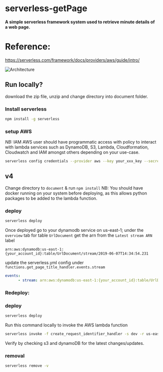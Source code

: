 # serverless-getPage
**A simple serverless framework system used to retrieve minute details of a web page.**

# Reference:
https://serverless.com/framework/docs/providers/aws/guide/intro/

![Architecture](https://raw.githubusercontent.com/andela-sjames/serverless-getPage/lambda_arc.png)



## Run locally?

download the zip file, unzip and change directory into document folder.

### Install serverless
```bash
npm install -g serverless
```

### setup AWS
*NB:* IAM AWS user should have programmatic access with policy to interact with lambda services
such as DynamoDB, S3, Lambda, Cloudformation, Cloudwatch and IAM amongst others depending on your use-case.
```bash
serverless config credentials --provider aws --key your_xxx_key --secret your_xxx_secret
```

## v4
Change directory to `document` & run  `npm install`
NB: You  should have docker running on your system before deploying, as this allows python packages to be added to the lambda function.


### deploy
```bash
serverless deploy
```

Once deployed go to your dynamodb service on us-east-1; under the `overview` tab for table `UrlDocument`
get the arn from the `Latest stream ARN` label

```
arn:aws:dynamodb:us-east-1:{your_account_id}:table/UrlDocument/stream/2019-06-07T14:34:54.231
```

update the serverless.yml config under
```functions.get_page_title_handler.events.stream ```

```yml
events:
      - stream: arn:aws:dynamodb:us-east-1:{your_account_id}:table/UrlDocument/stream/2019-06-07T14:34:54.231
```

### Redeploy:
### deploy
```bash
serverless deploy
```

Run this command locally to invoke the AWS lambda function
```bash
serverless invoke -f create_request_identifier_handler -s dev -r us-east-1 -l -p event.json
```

Verify by checking s3 and dynamoDB for the latest changes/updates.

### removal
```bash
serverless remove -v
```
